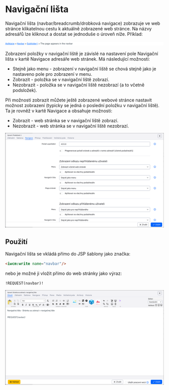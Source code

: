 # Navigační lišta

Navigační lišta (navbar/breadcrumb/drobková navigace) zobrazuje ve web stránce klikatelnou cestu k aktuálně zobrazené web stránce. Na názvy adresářů lze kliknout a dostat se jednoduše o úroveň níže. Příklad:

![](navbar.png)

Zobrazení položky v navigační liště je závislé na nastavení pole Navigační lišta v kartě Navigace adresáře web stránek. Má následující možnosti:
- Stejně jako menu - zobrazení v navigační liště se chová stejně jako je nastaveno pole pro zobrazení v menu.
- Zobrazit - položka se v navigační liště zobrazí.
- Nezobrazit - položka se v navigační liště nezobrazí (a to včetně podsložek).

Při možnosti zobrazit můžete ještě zobrazené webové stránce nastavit možnost zobrazení (typicky se jedná o poslední položku v navigační liště). Ta je rovněž v kartě Navigace a obsahuje možnosti:
- Zobrazit - web stránka se v navigační liště zobrazí.
- Nezobrazit - web stránka se v navigační liště nezobrazí.

![](groups-dialog.png)

## Použití

Navigační lišta se vkládá přímo do JSP šablony jako značka:

```html
<iwcm:write name="navbar"/>
```

nebo je možné ji vložit přímo do web stránky jako výraz:

```html
!REQUEST(navbar)!
```

![](editor-dialog.png)
